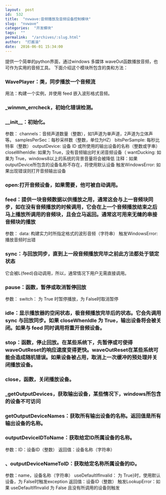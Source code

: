 ```yaml
---
layout:  post
id:  532
title:  "nvwave:音频播放及音频设备控制模块"
slug:  "nvwave"
categories:  "开发模块"
tags:  ""
permalink:  "/archives/:slug.html"
author:  "打酱油"
date:  2016-06-01 15:34:00
---
```




提供一个简单的python界面，通过windows 多媒体 waveOut函数播放音频，也可作为实用的音频工具。
下面介绍这个模块所包含的类和方法：
<h3>WavePlayer：类，同步播放一个音频流</h3>
用法：构建一个实例，并使用 feed 嵌入波形格式音频。
<h3>_winmm_errcheck，初始化错误检测。</h3>
<h3>__init__：初始化。</h3>
参数：
channels：音频声道数量（整数），如1声道为单声道，2声道为立体声等。
samplesPerSec：每秒采样数（整数，单位为HZ）
bitsPerSample: 每秒比特率（整数）
outputDevice: 设备 ID 或所使用的输出设备的名称（整数或字串）
closeWhenIdle: 如果为 True，没有音频输出时关闭音频设备（
wantDucking: 如果为 True，windows8以上的系统的背景音量将会被降低
注释：如果 outputDevice所包含的设备名称不存在，将使用默认设备
触发WindowsError: 如果出现错误则打开音频输出设备
<h3>open:打开音频设备，如果需要，他可被自动调用。</h3>
<h3>feed：提供一块音频数据以供播放之用，通常这会与上一音频块同步，如在没有音频播放的时候调用，它会在上一个音频播放结束之后马上播放所调用的音频块，且会立马返回。通常这可用来无缝的串接音频块的播放</h3>
参数：
data: 构建实力时所指定格式的波形音频（字符串）
触发WindowsError: 播放音频时出错
<h3>sync：与回放同步，直到上一段音频播放完毕之前此方法都处于锁定状态</h3>
它会被L{feed}自动调用，所以，通常情况下用户无需直接调用。
<h3>pause：函数，暂停或取消暂停回放</h3>
参数：
switch： 为 True 时暂停播放，为 False时取消暂停
<h3>idle：显示播放器的空闲状态，极音频播放完毕后的状态。它会先调用 sync 与回放同步。如果 closeWhenIdle 为 True，输出设备将会被关闭。如果与 feed 同时调用将重开音频设备。</h3>
<h3>stop：函数，停止回放。在某些系统下，先暂停或可使得waveOutReset的响应速度变得更快。waveOutReset在某些系统可能会造成随机错误。如果设备被占用，取消上一次缓冲的预处理并关闭播放设备。</h3>
<h3>close，函数，关闭播放设备。</h3>
<h3>_getOutputDevices，获取输出设备，某些情况下，windows所包含的设备不可访问</h3>
<h3>getOutputDeviceNames：获取所有输出设备的名称。返回值是所有输出设备的名称。</h3>
<h3>outputDeviceIDToName：获取给定ID所属设备的名称。</h3>
参数：ID：设备ID（整数）
返回值：设备名称（字符串）
<h3>、outputDeviceNameToID：获取给定名称所属设备的ID。</h3>
参数：name，设备名称（字符串）
useDefaultIfInvalid： 为 True}时，使用默认设备，为 False时触发exception
返回值：设备ID（整数）
触发LookupError：如果 useDefaultIfInvalid 为 False 且没有所调用的设备则触发
